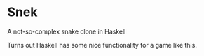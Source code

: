 # Snek

A not-so-complex snake clone in Haskell

Turns out Haskell has some nice functionality for a game like this.

